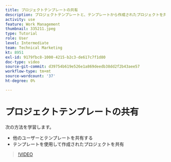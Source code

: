 ```yaml
---
title: プロジェクトテンプレートの共有
description: プロジェクトテンプレートと、テンプレートから作成されたプロジェクトを共有する方法を説明します。
activity: use
feature: Work Management
thumbnail: 335211.jpeg
type: Tutorial
role: User
level: Intermediate
team: Technical Marketing
kt: 8951
exl-id: 9179fbc8-1000-4215-b2c3-de617c7f1d80
doc-type: video
source-git-commit: d39754b619e526e1a869deedb38dd2f2b43aee57
workflow-type: tm+mt
source-wordcount: '37'
ht-degree: 0%

---
```


# プロジェクトテンプレートの共有

次の方法を学習します。

* 他のユーザーとテンプレートを共有する
* テンプレートを使用して作成されたプロジェクトを共有

>[!VIDEO](https://video.tv.adobe.com/v/335211/?quality=12)
